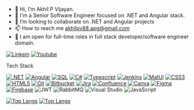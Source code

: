 - 👋 Hi, I’m Akhil P Vijayan.
- 🌱 I'm a Senior Software Engineer focused on .NET and Angular stack.
- 💞️ I’m looking to collaborate on .NET and Angular projects
- 📫 How to reach me akhilpv88.apg@gmail.com
- 🌱 I am open for full-time roles in full stack developer/software engineer domain.

[![Linkein](https://img.shields.io/badge/-Linkedin-black.svg?style=flat-square&logo=linkedin&colorB=0087e8)](https://www.linkedin.com/in/akhil-p-vijayan/)
[![Youtube](https://img.shields.io/badge/-Youtube-black.svg?style=flat-square&logo=Youtube&colorB=900)](https://www.youtube.com/@growcodecoding/videos)

Tech Stack
<!-- List the technologies and tools you're proficient in -->
[![.NET](https://img.shields.io/badge/.NET-7800bd?style=flat-square&logo=dotnet&logoColor=white)](#)
[![Angular](https://img.shields.io/badge/Angular-a60707?style=flat-square&logo=angular&logoColor=white)](#)
[![SQL](https://img.shields.io/badge/SQL-d1b906?style=flat-square&logo=microsoftsqlserver&logoColor=white)](#)
[![C#](https://img.shields.io/badge/C%23-ab04d9?style=flat-square&logo=csharp&logoColor=white)](#)
[![Typescript](https://img.shields.io/badge/Typescript-0492d9?style=flat-square&logo=typescript&logoColor=white)](#)
[![Jenkins](https://img.shields.io/badge/Jenkins-6b0505?style=flat-square&logo=jenkins&logoColor=white)](#)
[![MatUI](https://img.shields.io/badge/MatUI-1f5fad?style=flat-square&logo=materialdesign&logoColor=white)](#)
[![CSS3](https://img.shields.io/badge/CSS3-114ffa?style=flat-square&logo=css3&logoColor=white)](#)
[![HTML5](https://img.shields.io/badge/HTML5-d9830b?style=flat-square&logo=html5&logoColor=white)](#)
[![Git](https://img.shields.io/badge/Git-212120?style=flat-square&logo=git&logoColor=white)](#)
[![Bitbucket](https://img.shields.io/badge/Bitbucket-026afa?style=flat-square&logo=bitbucket&logoColor=white)](#)
[![Jira](https://img.shields.io/badge/Jira-026afa?style=flat-square&logo=jira&logoColor=white)](#)
[![Confluence](https://img.shields.io/badge/Confluence-026afa?style=flat-square&logo=confluence&logoColor=white)](#)
[![Canva](https://img.shields.io/badge/Canva-0764fa?style=flat-square&logo=canva&logoColor=white)](#)
[![Figma](https://img.shields.io/badge/Figma-212120?style=flat-square&logo=figma&logoColor=white)](#)
[![Firebase](https://img.shields.io/badge/firebase-a08021?style=for-the-badge&logo=firebase&logoColor=ffcd34)](#)
![JWT](https://img.shields.io/badge/JWT-black?style=for-the-badge&logo=JSON%20web%20tokens)
![RabbitMQ](https://img.shields.io/badge/Rabbitmq-FF6600?style=for-the-badge&logo=rabbitmq&logoColor=white)
![Visual Studio](https://img.shields.io/badge/Visual%20Studio-5C2D91.svg?style=for-the-badge&logo=visual-studio&logoColor=white)
![JavaScript](https://img.shields.io/badge/javascript-%23323330.svg?style=for-the-badge&logo=javascript&logoColor=%23F7DF1E)


[![Top Langs](https://github-readme-stats.vercel.app/api/top-langs?username=akhilpvijayan&layout=compact&show_icons=true&theme=dark#gh-dark-mode-only)](https://github.com/akhilpvijayan/github-readme-stats#gh-dark-mode-only)
[![Top Langs](https://github-readme-stats.vercel.app/api/top-langs?username=akhilpvijayan&layout=compact&show_icons=true&theme=default#gh-light-mode-only)](https://github.com/akhilpvijayan/github-readme-stats#gh-light-mode-only)

